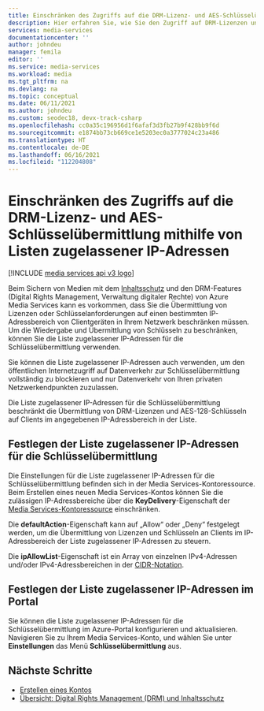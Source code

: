 ```yaml
---
title: Einschränken des Zugriffs auf die DRM-Lizenz- und AES-Schlüsselübermittlung mithilfe von Listen zugelassener IP-Adressen
description: Hier erfahren Sie, wie Sie den Zugriff auf DRM-Lizenzen und AES-Schlüssel mithilfe von Listen zugelassener IP-Adressen einschränken.
services: media-services
documentationcenter: ''
author: johndeu
manager: femila
editor: ''
ms.service: media-services
ms.workload: media
ms.tgt_pltfrm: na
ms.devlang: na
ms.topic: conceptual
ms.date: 06/11/2021
ms.author: johndeu
ms.custom: seodec18, devx-track-csharp
ms.openlocfilehash: cc0a35c196956d1f6afaf3d3fb27b9f428bb9f6d
ms.sourcegitcommit: e1874bb73cb669ce1e5203ec0a3777024c23a486
ms.translationtype: HT
ms.contentlocale: de-DE
ms.lasthandoff: 06/16/2021
ms.locfileid: "112204808"
---
```

# <a name="restrict-access-to-drm-license-and-aes-key-delivery-using-ip-allowlists"></a>Einschränken des Zugriffs auf die DRM-Lizenz- und AES-Schlüsselübermittlung mithilfe von Listen zugelassener IP-Adressen

[!INCLUDE [media services api v3 logo](./includes/v3-hr.md)]

Beim Sichern von Medien mit dem [Inhaltsschutz](./drm-content-protection-concept.md) und den DRM-Features (Digital Rights Management, Verwaltung digitaler Rechte) von Azure Media Services kann es vorkommen, dass Sie die Übermittlung von Lizenzen oder Schlüsselanforderungen auf einen bestimmten IP-Adressbereich von Clientgeräten in Ihrem Netzwerk beschränken müssen. Um die Wiedergabe und Übermittlung von Schlüsseln zu beschränken, können Sie die Liste zugelassener IP-Adressen für die Schlüsselübermittlung verwenden.

Sie können die Liste zugelassener IP-Adressen auch verwenden, um den öffentlichen Internetzugriff auf Datenverkehr zur Schlüsselübermittlung vollständig zu blockieren und nur Datenverkehr von Ihren privaten Netzwerkendpunkten zuzulassen.

Die Liste zugelassener IP-Adressen für die Schlüsselübermittlung beschränkt die Übermittlung von DRM-Lizenzen und AES-128-Schlüsseln auf Clients im angegebenen IP-Adressbereich in der Liste.

## <a name="setting-the-allowlist-for-key-delivery"></a>Festlegen der Liste zugelassener IP-Adressen für die Schlüsselübermittlung

Die Einstellungen für die Liste zugelassener IP-Adressen für die Schlüsselübermittlung befinden sich in der Media Services-Kontoressource. Beim Erstellen eines neuen Media Services-Kontos können Sie die zulässigen IP-Adressbereiche über die **KeyDelivery**-Eigenschaft der [Media Services-Kontoressource](/rest/api/media/mediaservices/create-or-update) einschränken.

Die **defaultAction**-Eigenschaft kann auf „Allow“ oder „Deny“ festgelegt werden, um die Übermittlung von Lizenzen und Schlüsseln an Clients im IP-Adressbereich der Liste zugelassener IP-Adressen zu steuern.

Die **ipAllowList**-Eigenschaft ist ein Array von einzelnen IPv4-Adressen und/oder IPv4-Adressbereichen in der [CIDR-Notation](https://en.wikipedia.org/wiki/Classless_Inter-Domain_Routing#CIDR_notation).

## <a name="setting-the-allowlist-in-the-portal"></a>Festlegen der Liste zugelassener IP-Adressen im Portal

Sie können die Liste zugelassener IP-Adressen für die Schlüsselübermittlung im Azure-Portal konfigurieren und aktualisieren.  Navigieren Sie zu Ihrem Media Services-Konto, und wählen Sie unter **Einstellungen** das Menü **Schlüsselübermittlung** aus.

## <a name="next-steps"></a>Nächste Schritte

- [Erstellen eines Kontos](./account-create-how-to.md)
- [Übersicht: Digital Rights Management (DRM) und Inhaltsschutz](./drm-content-protection-concept.md)
